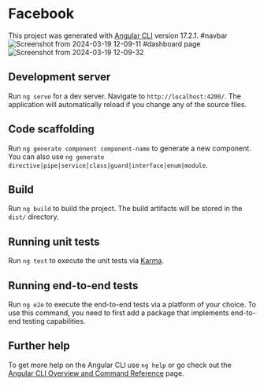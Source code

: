 # Facebook

This project was generated with [Angular CLI](https://github.com/angular/angular-cli) version 17.2.1.
#navbar
![Screenshot from 2024-03-19 12-09-11](https://github.com/muthukrishnan2812/facebook/assets/130547095/4729d082-6a4a-4d10-a656-30e4f45b5b5d)
#dashboard page
![Screenshot from 2024-03-19 12-09-32](https://github.com/muthukrishnan2812/facebook/assets/130547095/94808969-264e-4238-a4e7-9843497fa47f)



## Development server

Run `ng serve` for a dev server. Navigate to `http://localhost:4200/`. The application will automatically reload if you change any of the source files.

## Code scaffolding

Run `ng generate component component-name` to generate a new component. You can also use `ng generate directive|pipe|service|class|guard|interface|enum|module`.

## Build

Run `ng build` to build the project. The build artifacts will be stored in the `dist/` directory.

## Running unit tests

Run `ng test` to execute the unit tests via [Karma](https://karma-runner.github.io).

## Running end-to-end tests

Run `ng e2e` to execute the end-to-end tests via a platform of your choice. To use this command, you need to first add a package that implements end-to-end testing capabilities.

## Further help

To get more help on the Angular CLI use `ng help` or go check out the [Angular CLI Overview and Command Reference](https://angular.io/cli) page.
